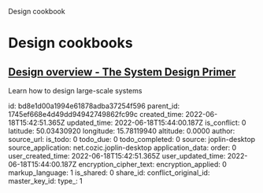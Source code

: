 Design cookbook

# Design cookbooks

## [**Design overview** - The System Design Primer](https://github.com/donnemartin/system-design-primer/commits/master/README.md)
Learn how to design large-scale systems

id: bd8e1d00a1994e61878adba37254f596
parent_id: 1745ef668e4d49dd94942749862fc99c
created_time: 2022-06-18T15:42:51.365Z
updated_time: 2022-06-18T15:44:00.187Z
is_conflict: 0
latitude: 50.03430920
longitude: 15.78119940
altitude: 0.0000
author: 
source_url: 
is_todo: 0
todo_due: 0
todo_completed: 0
source: joplin-desktop
source_application: net.cozic.joplin-desktop
application_data: 
order: 0
user_created_time: 2022-06-18T15:42:51.365Z
user_updated_time: 2022-06-18T15:44:00.187Z
encryption_cipher_text: 
encryption_applied: 0
markup_language: 1
is_shared: 0
share_id: 
conflict_original_id: 
master_key_id: 
type_: 1